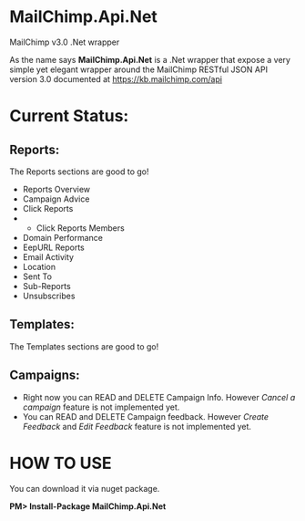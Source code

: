 # MailChimp.Api.Net
MailChimp v3.0 .Net wrapper

As the name says **MailChimp.Api.Net** is a .Net wrapper that expose a very simple yet elegant wrapper around the MailChimp RESTful JSON API version 3.0 documented at https://kb.mailchimp.com/api 

Current Status:
====
Reports:
---
The Reports sections are good to go! 

- Reports Overview
- Campaign Advice
- Click Reports
- - Click Reports Members
- Domain Performance
- EepURL Reports
- Email Activity
- Location
- Sent To
- Sub-Reports
- Unsubscribes

Templates:
---
The Templates sections are good to go! 

Campaigns: 
---
- Right now you can READ and DELETE Campaign Info. However *Cancel a campaign* feature is not implemented yet.
- You can READ and DELETE Campaign feedback. However *Create Feedback* and *Edit Feedback* feature is not implemented yet.

HOW TO USE
===
You can download it via nuget package.

**PM> Install-Package MailChimp.Api.Net**

